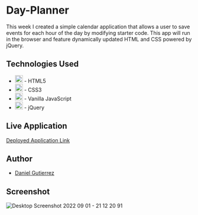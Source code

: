 # Day-Planner

  This week I created a simple calendar application that allows a user to save events for each hour of the day by modifying starter code. This app will run in the browser and feature dynamically updated HTML and CSS powered by jQuery.

## 

## Technologies Used
- <a href="https://www.w3.org/TR/html5/" title="HTML5"><img src="https://github.com/get-icon/geticon/raw/master/icons/html-5.svg" alt="HTML5" width="21px" height="21px"></a> - HTML5
- <a href="https://www.w3.org/TR/CSS/" title="CSS3"><img src="https://github.com/get-icon/geticon/raw/master/icons/css-3.svg" alt="CSS3" width="21px" height="21px"></a> - CSS3
- <a href="https://developer.mozilla.org/en-US/docs/Web/JavaScript" title="JavaScript"><img src="https://github.com/get-icon/geticon/raw/master/icons/javascript.svg" alt="JavaScript" width="21px" height="21px"></a> - Vanilla JavaScript
- <a href="https://www.w3schools.com/jquery/default.asp" title="JavaScript"><img src="https://github.com/get-icon/geticon/blob/master/icons/jquery.svg" alt="jQuery" width="21px" height="21px"></a> - jQuery

## Live Application
[Deployed Application Link](https://leinadzz.github.io/Day-Planner/)

## Author
- [Daniel Gutierrez](https://github.com/LeinadZz)

## Screenshot

![Desktop Screenshot 2022 09 01 - 21 12 20 91](https://user-images.githubusercontent.com/109697090/188057678-350508b4-f4e8-4045-9cd4-82ead397d2b7.png)
